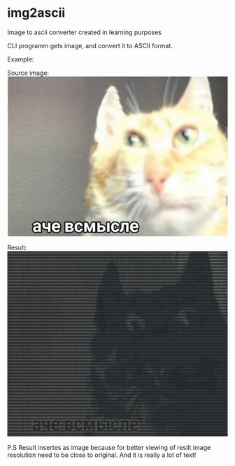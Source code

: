 # img2ascii
Image to ascii converter created in learning purposes

CLI programm gets image, and convert it to ASCII format. 

Example:

Source image:
![Source image](static/mem.jpg)

Result:
![Result](static/result.png)

P.S Result insertes as image because for better viewing of resilt image resolution need to be close to original. And it is really a lot of text!